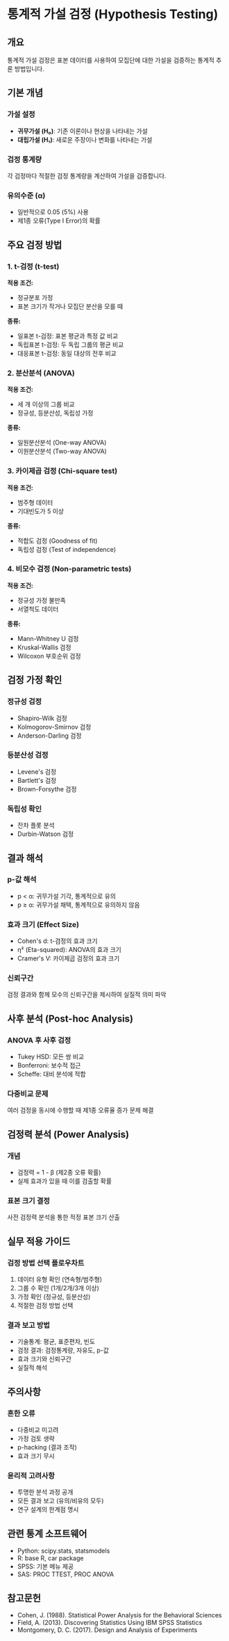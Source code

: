 # 통계적 가설 검정 (Hypothesis Testing)

## 개요
통계적 가설 검정은 표본 데이터를 사용하여 모집단에 대한 가설을 검증하는 통계적 추론 방법입니다.

## 기본 개념

### 가설 설정
- **귀무가설 (H₀)**: 기존 이론이나 현상을 나타내는 가설
- **대립가설 (H₁)**: 새로운 주장이나 변화를 나타내는 가설

### 검정 통계량
각 검정마다 적절한 검정 통계량을 계산하여 가설을 검증합니다.

### 유의수준 (α)
- 일반적으로 0.05 (5%) 사용
- 제1종 오류(Type I Error)의 확률

## 주요 검정 방법

### 1. t-검정 (t-test)
**적용 조건:**
- 정규분포 가정
- 표본 크기가 작거나 모집단 분산을 모를 때

**종류:**
- 일표본 t-검정: 표본 평균과 특정 값 비교
- 독립표본 t-검정: 두 독립 그룹의 평균 비교
- 대응표본 t-검정: 동일 대상의 전후 비교

### 2. 분산분석 (ANOVA)
**적용 조건:**
- 세 개 이상의 그룹 비교
- 정규성, 등분산성, 독립성 가정

**종류:**
- 일원분산분석 (One-way ANOVA)
- 이원분산분석 (Two-way ANOVA)

### 3. 카이제곱 검정 (Chi-square test)
**적용 조건:**
- 범주형 데이터
- 기대빈도가 5 이상

**종류:**
- 적합도 검정 (Goodness of fit)
- 독립성 검정 (Test of independence)

### 4. 비모수 검정 (Non-parametric tests)
**적용 조건:**
- 정규성 가정 불만족
- 서열척도 데이터

**종류:**
- Mann-Whitney U 검정
- Kruskal-Wallis 검정
- Wilcoxon 부호순위 검정

## 검정 가정 확인

### 정규성 검정
- Shapiro-Wilk 검정
- Kolmogorov-Smirnov 검정
- Anderson-Darling 검정

### 등분산성 검정
- Levene's 검정
- Bartlett's 검정
- Brown-Forsythe 검정

### 독립성 확인
- 잔차 플롯 분석
- Durbin-Watson 검정

## 결과 해석

### p-값 해석
- p < α: 귀무가설 기각, 통계적으로 유의
- p ≥ α: 귀무가설 채택, 통계적으로 유의하지 않음

### 효과 크기 (Effect Size)
- Cohen's d: t-검정의 효과 크기
- η² (Eta-squared): ANOVA의 효과 크기
- Cramer's V: 카이제곱 검정의 효과 크기

### 신뢰구간
검정 결과와 함께 모수의 신뢰구간을 제시하여 실질적 의미 파악

## 사후 분석 (Post-hoc Analysis)

### ANOVA 후 사후 검정
- Tukey HSD: 모든 쌍 비교
- Bonferroni: 보수적 접근
- Scheffe: 대비 분석에 적합

### 다중비교 문제
여러 검정을 동시에 수행할 때 제1종 오류율 증가 문제 해결

## 검정력 분석 (Power Analysis)

### 개념
- 검정력 = 1 - β (제2종 오류 확률)
- 실제 효과가 있을 때 이를 검출할 확률

### 표본 크기 결정
사전 검정력 분석을 통한 적정 표본 크기 산출

## 실무 적용 가이드

### 검정 방법 선택 플로우차트
1. 데이터 유형 확인 (연속형/범주형)
2. 그룹 수 확인 (1개/2개/3개 이상)
3. 가정 확인 (정규성, 등분산성)
4. 적절한 검정 방법 선택

### 결과 보고 방법
- 기술통계: 평균, 표준편차, 빈도
- 검정 결과: 검정통계량, 자유도, p-값
- 효과 크기와 신뢰구간
- 실질적 해석

## 주의사항

### 흔한 오류
- 다중비교 미고려
- 가정 검토 생략
- p-hacking (결과 조작)
- 효과 크기 무시

### 윤리적 고려사항
- 투명한 분석 과정 공개
- 모든 결과 보고 (유의/비유의 모두)
- 연구 설계의 한계점 명시

## 관련 통계 소프트웨어
- Python: scipy.stats, statsmodels
- R: base R, car package
- SPSS: 기본 메뉴 제공
- SAS: PROC TTEST, PROC ANOVA

## 참고문헌
- Cohen, J. (1988). Statistical Power Analysis for the Behavioral Sciences
- Field, A. (2013). Discovering Statistics Using IBM SPSS Statistics
- Montgomery, D. C. (2017). Design and Analysis of Experiments 